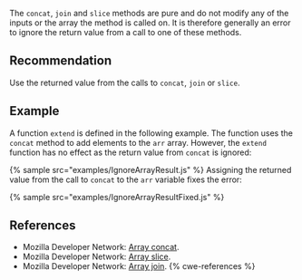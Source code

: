 The `concat`, `join` and `slice` methods are pure and do not modify any of the inputs or the array the method is called on. It is therefore generally an error to ignore the return value from a call to one of these methods.


## Recommendation
Use the returned value from the calls to `concat`, `join` or `slice`.


## Example
A function `extend` is defined in the following example. The function uses the `concat` method to add elements to the `arr` array. However, the `extend` function has no effect as the return value from `concat` is ignored:

{% sample src="examples/IgnoreArrayResult.js" %}
Assigning the returned value from the call to `concat` to the `arr` variable fixes the error:

{% sample src="examples/IgnoreArrayResultFixed.js" %}

## References
* Mozilla Developer Network: [Array concat](https://developer.mozilla.org/en-US/docs/Web/JavaScript/Reference/Global_Objects/Array/concat).
* Mozilla Developer Network: [Array slice](https://developer.mozilla.org/en-US/docs/Web/JavaScript/Reference/Global_Objects/Array/slice).
* Mozilla Developer Network: [Array join](https://developer.mozilla.org/en-US/docs/Web/JavaScript/Reference/Global_Objects/Array/join).
{% cwe-references %}
